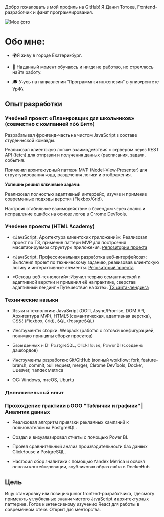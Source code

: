 Добро пожаловать в мой профиль на GitHub! Я Данил Тотоев, Frontend-разработчик и фанат программирования. 

![Мое фото](https://drive.google.com/file/d/1_m3hvgdioSuwuyQIoFdXLEYz34VVsGCc/view?usp=sharing)
# Обо мне:

- 🌍Я живу в городе Екатеринбург.

- 💼 На данный момент обучаюсь и нигде не работаю, но стремлюсь найти работу.

- 🎓 Учусь на направлении "Программная инженерии" в университете УрФУ.

## **Опыт разработки**

### Учебный проект: «Планировщик для школьников» (совместно с компанией «66 Бит»)

Разрабатывал фронтенд-часть на чистом JavaScript в составе студенческой команды.

Реализовал клиентскую логику взаимодействия с сервером через REST API (fetch) для отправки и получения данных (расписания, задачи, события).

Применил архитектурный паттерн MVP (Model-View-Presenter) для структурирования кода, разделения логики и отображения.

**Успешно решил ключевые задачи:**

Реализовал полностью адаптивный интерфейс, изучив и применив современные подходы верстки (Flexbox/Grid).

Настроил стабильное взаимодействие с бэкендом через анализ и исправление ошибок на основе логов в Chrome DevTools.

### Учебные проекты (HTML Academy)

- «JavaScript. Архитектура клиентских приложений»: Реализовал проект по ТЗ, применив паттерн MVP для построения масштабируемой структуры приложения. [Репозиторий проекта](https://github.com/Totoew/2506583-big-trip-5)

- «JavaScript. Профессиональная разработка веб-интерфейсов»: Выполнил проект по техническому заданию, реализовав клиентскую логику и интерактивные элементы. [Репозиторий проекта](https://github.com/Totoew/2506583-kekstagram-5)

- «Основы веб-технологий»: Изучил теорию семантической и адаптивной верстки и применил её на практике, сверстав адаптивный лендинг «Путешествия на яхте». [ТЗ сайта-лендинга](https://github.com/Totoew/TZ_website_layout)

### Технические навыки
- Языки и технологии: JavaScript (ООП, Async/Promise, DOM API, Архитектура MVP), HTML5 (семантическая, адаптивная верстка), CSS3 (Flexbox, Grid), SQL (PostgreSQL)

- Инструменты сборки: Webpack (работал с готовой конфигурацией, понимаю принципы сборки проектов)

- Базы данных и BI: PostgreSQL, ClickHouse, Power BI (создание дашбордов)

- Инструменты разработки: Git/GitHub (полный workflow: fork, feature-branch, commit, pull request, merge), Chrome DevTools, Docker, DBeaver, Yandex Metrica

- ОС: Windows, macOS, Ubuntu

### Дополнительный опыт
### Прохождение практики в ООО "Таблички и графики" | Аналитик данных 

- Реализовал алгоритм привязки рекламных кампаний к пользователям на PostgreSQL.

- Создал и визуализировал отчеты с помощью Power BI.

- Провел сравнительный анализ производительности баз данных ClickHouse и PostgreSQL.

- Настроил сбор аналитики с помощью Yandex Metrica и освоил основы контейнеризации, опубликовав образ сайта в DockerHub.

## Цель
Ищу стажировку или позицию junior frontend-разработчика, где смогу применять углубленные знания чистого JavaScript и архитектурных паттернов. Готов к интенсивному изучению React для работы в современном стеке. Открыт для менторства.




           
